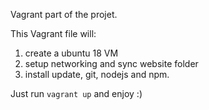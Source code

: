 Vagrant part of the projet.

This Vagrant file will:
1. create a ubuntu 18 VM
2. setup networking and sync website folder
3. install update, git, nodejs and npm.

Just run `vagrant up` and enjoy :)
